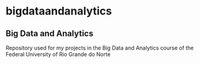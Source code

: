 # bigdataandanalytics
## Big Data and Analytics

Repository used for my projects in the Big Data and Analytics course of the Federal University of Rio Grande do Norte
